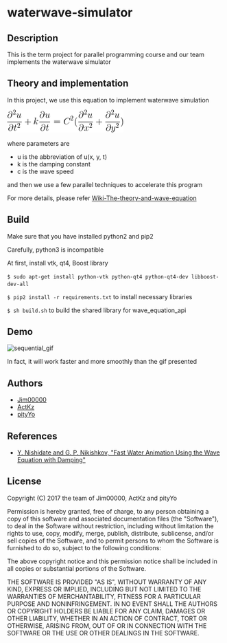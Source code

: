 # waterwave-simulator

## Description 

This is the term project for parallel programming course and our team implements the waterwave simulator

## Theory and implementation

In this project, we use this equation to implement waterwave
simulation

![$\frac{\partial^2{u}}{\partial{t^2}} + k\frac{\partial{u}}{\partial{t}} = c^2(\frac{\partial^2{u}}{\partial{x^2}} + \frac{\partial^2{u}}{\partial{y^2}})$](imgs/formula.png)

where parameters are

- u is the abbreviation of u(x, y, t)
- k is the damping constant
- c is the wave speed

and then we use a few parallel techniques to accelerate this program

For more details, please refer [Wiki-The-theory-and-wave-equation](https://github.com/Jim00000/waterwave-simulator/wiki/The-theory-and-wave-equation)

## Build 

Make sure that you have installed python2 and pip2

Carefully, python3 is incompatible

At first, install vtk, qt4, Boost library

`$ sudo apt-get install python-vtk python-qt4 python-qt4-dev libboost-dev-all`

`$ pip2 install -r requirements.txt` to install necessary libraries

`$ sh build.sh` to build the shared library for wave_equation_api

## Demo

![sequential_gif](https://i.imgur.com/jKV2ShV.gif)

In fact, it will work faster and more smoothly than the gif presented

## Authors

- [Jim00000](https://github.com/Jim00000)
- [ActKz](https://github.com/ActKz)
- [pityYo](https://github.com/pityYo)

## References

- [Y. Nishidate and G. P. Nikishkov, "Fast Water Animation Using the Wave Equation with Damping"](http://citeseerx.ist.psu.edu/viewdoc/download?doi=10.1.1.98.3126&rep=rep1&type=pdf)

## License

Copyright (C) 2017 the team of Jim00000, ActKz and pityYo

Permission is hereby granted, free of charge, to any person obtaining a copy of this software and associated documentation files (the "Software"), to deal in the Software without restriction, including without limitation the rights to use, copy, modify, merge, publish, distribute, sublicense, and/or sell copies of the Software, and to permit persons to whom the Software is furnished to do so, subject to the following conditions:

The above copyright notice and this permission notice shall be included in all copies or substantial portions of the Software.

THE SOFTWARE IS PROVIDED "AS IS", WITHOUT WARRANTY OF ANY KIND, EXPRESS OR IMPLIED, INCLUDING BUT NOT LIMITED TO THE WARRANTIES OF MERCHANTABILITY, FITNESS FOR A PARTICULAR PURPOSE AND NONINFRINGEMENT. IN NO EVENT SHALL THE AUTHORS OR COPYRIGHT HOLDERS BE LIABLE FOR ANY CLAIM, DAMAGES OR OTHER LIABILITY, WHETHER IN AN ACTION OF CONTRACT, TORT OR OTHERWISE, ARISING FROM, OUT OF OR IN CONNECTION WITH THE SOFTWARE OR THE USE OR OTHER DEALINGS IN THE SOFTWARE.